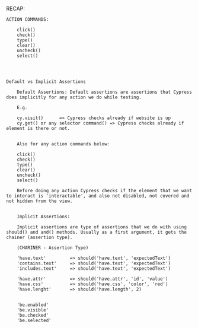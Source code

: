 
RECAP:


    ACTION COMMANDS:

        click()
        check()
        type()
        clear()
        uncheck()
        select()




	Default vs Implicit Assertions

		Default Assertions: Default assertions are assertions that Cypress does implicitly for any action we do while testing.

		E.g.

		cy.visit()		=> Cypress checks already if website is up
		cy.get() or any selector command() => Cypress checks already if element is there or not.


		Also for any action commands below:

		click()
		check()
		type()
		clear()
		uncheck()
		select()

		Before doing any action Cypress checks if the element that we want to interact is 'interactable', and also not disabled, not covered and not hidden from the view.


		Implicit Assertions:

		Implicit assertions are type of assertions that we do with using should() and and() methods. Usually as a first argument, it gets the chainer (assertion type).

		(CHARINER - Assertion Type)

		'have.text'  		=> should('have.text', 'expectedText')
		'contains.text'  	=> should('have.text', 'expectedText')
		'includes.text'  	=> should('have.text', 'expectedText')

		'have.attr'			=> should('have.attr', 'id', 'value')
		'have.css'			=> should('have.css', 'color', 'red')
		'have.lenght'		=> should('have.length', 2)


		'be.enabled'
		'be.visible'
		'be.checked'
		'be.selected'